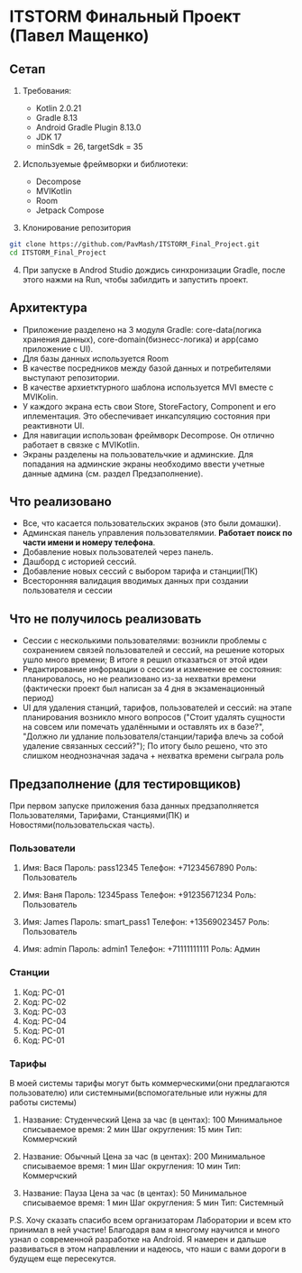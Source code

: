 # ITSTORM Финальный Проект (Павел Мащенко)

## Сетап

1. Требования:
   - Kotlin 2.0.21
   - Gradle 8.13
   - Android Gradle Plugin 8.13.0
   - JDK 17
   - minSdk = 26, targetSdk = 35

2. Используемые фреймворки и библиотеки:
   - Decompose
   - MVIKotlin
   - Room
   - Jetpack Compose
  
3. Клонирование репозитория
```bash
git clone https://github.com/PavMash/ITSTORM_Final_Project.git
cd ITSTORM_Final_Project
```

4. При запуске в Androd Studio дождись синхронизации Gradle, после этого нажми на Run, чтобы забилдить и запустить проект.

## Архитектура
- Приложение разделено на 3 модуля Gradle: core-data(логика хранения данных), core-domain(бизнесс-логика) и app(само приложение с UI).
- Для базы данных используется Room
- В качестве посредников между базой данных и потребителями выступают репозитории.
- В качестве архиетктурного шаблона используется MVI вместе с MVIKolin.
- У каждого экрана есть свои Store, StoreFactory, Component и его иплементация. Это обеспечивает инкапсуляцию состояния при реактивноти UI.
- Для навигации использован фреймворк Decompose. Он отлично работает в связке с MVIKotlin.
- Экраны разделены на пользовательчкие и админские. Для попадания на админские экраны необходимо ввести учетные данные админа (см. раздел Предзаполнение).

## Что реализовано
- Все, что касается пользовательских экранов (это были домашки).
- Админская панель управления пользователямии. **Работает поиск по части имени и номеру телефона**.
- Добавление новых пользователей через панель.
- Дашборд с историей сессий.
- Добавление новых сессий с выбором тарифа и станции(ПК)
- Всесторонняя валидация вводимых данных при создании пользователя и сессии

## Что не получилось реализовать
- Сессии с несколькими пользователями: возникли проблемы с сохранением связей пользователей и сессий, на решение которых ушло много времени; В итоге я решил отказаться от этой идеи
- Редактирование информации о сессии и изменение ее состояния: планировалось, но не реализовано из-за нехватки времени (фактически проект был написан за 4 дня в экзаменационный период)
- UI для удаления станций, тарифов, пользователей и сессий: на этапе планирования возникло много вопросов ("Стоит удалять сущности на совсем или помечать удалёнными и оставлять их в базе?",
   "Должно ли удлание пользователя/станции/тарифа влечь за собой удаление связанных сессий?"); По итогу было решено, что это слишком неоднозначная задача + нехватка времени сыграла роль

## Предзаполнение (для тестировщиков)
При первом запуске приложения база данных предзаполняется Пользователями, Тарифами, Станциями(ПК) и Новостями(пользовательская часть).

### Пользователи
1. Имя: Вася
   Пароль: pass12345
   Телефон: +71234567890
   Роль: Пользователь

2. Имя: Ваня
   Пароль: 12345pass
   Телефон: +91235671234
   Роль: Пользователь
   
3. Имя: James
   Пароль: smart_pass1
   Телефон: +13569023457
   Роль: Пользователь

4. Имя: admin
   Пароль: admin1
   Телефон: +71111111111
   Роль: Админ

### Станции
1. Код: PC-01
2. Код: PC-02
3. Код: PC-03
4. Код: PC-04
1. Код: PC-01
1. Код: PC-01

### Тарифы
В моей системы тарифы могут быть коммерческими(они предлагаются пользователю) или системными(вспомогательные или нужны для работы системы)

1. Название: Студенческий
   Цена за час (в центах): 100
   Минимальное списываемое время: 2 мин
   Шаг округления: 15 мин
   Тип: Коммерчский


2. Название: Обычный
   Цена за час (в центах): 200
   Минимальное списываемое время: 1 мин
   Шаг округления: 10 мин
   Тип: Коммерчский

  
3. Название: Пауза
   Цена за час (в центах): 50
   Минимальное списываемое время: 1 мин
   Шаг округления: 5 мин
   Тип: Системный


P.S. Хочу сказать спасибо всем организаторам Лаборатории и всем кто принимал в ней участие! Благодаря вам я многому научился и много узнал о современной разработке на Android.
Я намерен и дальше развиваться в этом направлении и надеюсь, что наши с вами дороги в будущем еще пересекутся.


   
